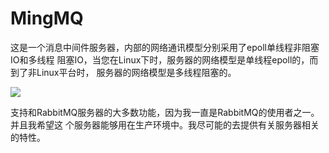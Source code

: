 # MingMQ

这是一个消息中间件服务器，内部的网络通讯模型分别采用了epoll单线程非阻塞IO和多线程
阻塞IO，当您在Linux下时，服务器的网络模型是单线程epoll的，而到了非Linux平台时，
服务器的网络模型是多线程阻塞的。

![](https://github.com/zswj123/MingMQ/blob/local/logo.jpg)

支持和RabbitMQ服务器的大多数功能，因为我一直是RabbitMQ的使用者之一。并且我希望这
个服务器能够用在生产环境中。我尽可能的去提供有关服务器相关的特性。